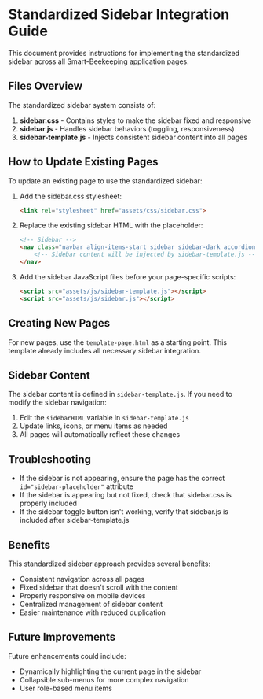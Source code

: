 # Standardized Sidebar Integration Guide

This document provides instructions for implementing the standardized sidebar across all Smart-Beekeeping application pages.

## Files Overview

The standardized sidebar system consists of:

1. **sidebar.css** - Contains styles to make the sidebar fixed and responsive
2. **sidebar.js** - Handles sidebar behaviors (toggling, responsiveness)
3. **sidebar-template.js** - Injects consistent sidebar content into all pages

## How to Update Existing Pages

To update an existing page to use the standardized sidebar:

1. Add the sidebar.css stylesheet:
   ```html
   <link rel="stylesheet" href="assets/css/sidebar.css">
   ```

2. Replace the existing sidebar HTML with the placeholder:
   ```html
   <!-- Sidebar -->
   <nav class="navbar align-items-start sidebar sidebar-dark accordion bg-gradient-primary p-0 navbar-dark" id="sidebar-placeholder">
       <!-- Sidebar content will be injected by sidebar-template.js -->
   </nav>
   ```

3. Add the sidebar JavaScript files before your page-specific scripts:
   ```html
   <script src="assets/js/sidebar-template.js"></script>
   <script src="assets/js/sidebar.js"></script>
   ```

## Creating New Pages

For new pages, use the `template-page.html` as a starting point. This template already includes all necessary sidebar integration.

## Sidebar Content

The sidebar content is defined in `sidebar-template.js`. If you need to modify the sidebar navigation:

1. Edit the `sidebarHTML` variable in `sidebar-template.js`
2. Update links, icons, or menu items as needed
3. All pages will automatically reflect these changes

## Troubleshooting

- If the sidebar is not appearing, ensure the page has the correct `id="sidebar-placeholder"` attribute
- If the sidebar is appearing but not fixed, check that sidebar.css is properly included
- If the sidebar toggle button isn't working, verify that sidebar.js is included after sidebar-template.js

## Benefits

This standardized sidebar approach provides several benefits:

- Consistent navigation across all pages
- Fixed sidebar that doesn't scroll with the content
- Properly responsive on mobile devices
- Centralized management of sidebar content
- Easier maintenance with reduced duplication

## Future Improvements

Future enhancements could include:

- Dynamically highlighting the current page in the sidebar
- Collapsible sub-menus for more complex navigation
- User role-based menu items 